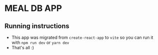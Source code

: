 # MEAL DB APP

## Running instructions
- This app was migrated from `create-react-app` to `vite` so you can run it with `npm run dev` or `yarn dev`
- That's all :)